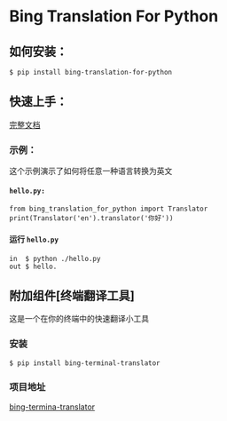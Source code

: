 # Bing Translation For Python

## 如何安装：

    $ pip install bing-translation-for-python

## 快速上手：
[完整文档][1]
### 示例：
这个示例演示了如何将任意一种语言转换为英文
#### `hello.py:`

    from bing_translation_for_python import Translator
    print(Translator('en').translator('你好'))
#### 运行 `hello.py`
    in  $ python ./hello.py
    out $ hello.

## 附加组件[终端翻译工具]
这是一个在你的终端中的快速翻译小工具
### 安装
    $ pip install bing-terminal-translator
### 项目地址
[bing-termina-translator][2]

[1]:https:......

[2]:https://gitee.com/abchiyi/bing-termina-translator
